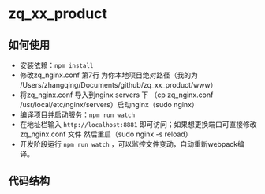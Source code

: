 # zq_xx_product
## 如何使用
- 安装依赖：`npm install`
- 修改zq_nginx.conf 第7行 为你本地项目绝对路径（我的为 /Users/zhangqing/Documents/github/zq_xx_product/www）
- 将zq_nginx.conf 导入到nginx servers 下 （cp zq_nginx.conf /usr/local/etc/nginx/servers）启动nginx（sudo nginx）
- 编译项目并启动服务：`npm run watch`
- 在地址栏输入 `http://localhost:8881` 即可访问；如果想更换端口可直接修改zq_nginx.conf 文件 然后重启（sudo nginx -s reload）
- 开发阶段运行 `npm run watch` ，可以监控文件变动，自动重新webpack编译。

## 代码结构
